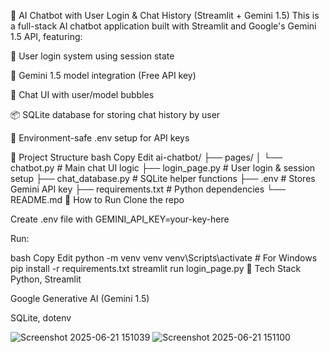 🤖 AI Chatbot with User Login & Chat History (Streamlit + Gemini 1.5)
This is a full-stack AI chatbot application built with Streamlit and Google's Gemini 1.5 API, featuring:

🔐 User login system using session state

🧠 Gemini 1.5 model integration (Free API key)

💬 Chat UI with user/model bubbles

📦 SQLite database for storing chat history by user

🔐 Environment-safe .env setup for API keys

📁 Project Structure
bash
Copy
Edit
ai-chatbot/
├── pages/
│   └── chatbot.py           # Main chat UI logic
├── login_page.py            # User login & session setup
├── chat_database.py         # SQLite helper functions
├── .env                     # Stores Gemini API key
├── requirements.txt         # Python dependencies
└── README.md
🚀 How to Run
Clone the repo

Create .env file with GEMINI_API_KEY=your-key-here

Run:

bash
Copy
Edit
python -m venv venv
venv\Scripts\activate       # For Windows
pip install -r requirements.txt
streamlit run login_page.py
🧠 Tech Stack
Python, Streamlit

Google Generative AI (Gemini 1.5)

SQLite, dotenv

![Screenshot 2025-06-21 151039](https://github.com/user-attachments/assets/50ba3e08-fd57-4c79-bc1f-f116d0ec629f)
![Screenshot 2025-06-21 151100](https://github.com/user-attachments/assets/734f04cb-d2b1-4c03-8987-e554bf3d2f58)



